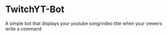 # TwitchYT-Bot
A simple bot that displays your youtube song/video title when your viewers write a command
